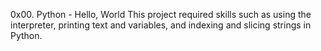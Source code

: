 0x00. Python - Hello, World
This project required skills such as using the interpreter, printing text and variables, and indexing and slicing strings in Python.
